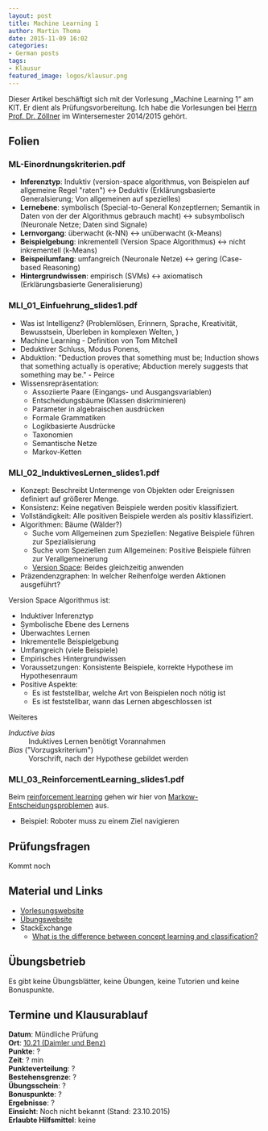 ```yaml
---
layout: post
title: Machine Learning 1
author: Martin Thoma
date: 2015-11-09 16:02
categories:
- German posts
tags:
- Klausur
featured_image: logos/klausur.png
---
```

<div class="info">Dieser Artikel beschäftigt sich mit der Vorlesung &bdquo;Machine Learning 1&ldquo; am KIT. Er dient als Prüfungsvorbereitung. Ich habe die Vorlesungen bei <a href="http://www.fzi.de/wir-ueber-uns/organisation/mitarbeiter/address/39/?no_cache=1">Herrn Prof. Dr. Zöllner</a> im Wintersemester 2014/2015 gehört.</div>

## Folien

### ML-Einordnungskriterien.pdf

* **Inferenztyp**: Induktiv (version-space algorithmus, von Beispielen auf allgemeine Regel "raten") ↔ Deduktiv (Erklärungsbasierte Generalsierung; Von allgemeinen auf spezielles)
* **Lernebene**: symbolisch (Special-to-General Konzeptlernen; Semantik in Daten von der der Algorithmus gebrauch macht) ↔ subsymbolisch (Neuronale Netze; Daten sind Signale)
* **Lernvorgang**: überwacht (k-NN) ↔ unüberwacht (k-Means)
* **Beispielgebung**: inkrementell (Version Space Algorithmus) ↔ nicht inkrementell (k-Means)
* **Beispeilumfang**: umfangreich (Neuronale Netze) ↔ gering (Case-based Reasoning)
* **Hintergrundwissen**: empirisch (SVMs) ↔ axiomatisch (Erklärungsbasierte Generalisierung)

### MLI_01_Einfuehrung_slides1.pdf
* Was ist Intelligenz? (Problemlösen, Erinnern, Sprache, Kreativität,
  Bewusstsein, Überleben in komplexen Welten, )
* Machine Learning - Definition von Tom Mitchell
* Deduktiver Schluss, Modus Ponens,
* Abduktion: "Deduction proves that something must be; Induction shows that something actually is operative; Abduction merely suggests that something may be." - Peirce
* Wissensrepräsentation:
    * Assoziierte Paare (Eingangs- und Ausgangsvariablen)
    * Entscheidungsbäume (Klassen diskriminieren)
    * Parameter in algebraischen ausdrücken
    * Formale Grammatiken
    * Logikbasierte Ausdrücke
    * Taxonomien
    * Semantische Netze
    * Markov-Ketten

### MLI_02_InduktivesLernen_slides1.pdf

* Konzept: Beschreibt Untermenge von Objekten oder Ereignissen definiert auf
  größerer Menge.
* Konsistenz: Keine negativen Beispiele werden positiv klassifiziert.
* Vollständigkeit: Alle positiven Beispiele werden als positiv klassifiziert.
* Algorithmen: Bäume (Wälder?)
    * Suche vom Allgemeinen zum Speziellen: Negative Beispiele führen zur Spezialisierung
    * Suche vom Speziellen zum Allgemeinen: Positive Beispiele führen zur Verallgemeinerung
    * [Version Space](https://de.wikipedia.org/wiki/Versionsraum): Beides gleichzeitig anwenden
* Präzendenzgraphen: In welcher Reihenfolge werden Aktionen ausgeführt?

Version Space Algorithmus ist:

* Induktiver Inferenztyp
* Symbolische Ebene des Lernens
* Überwachtes Lernen
* Inkrementelle Beispielgebung
* Umfangreich (viele Beispiele)
* Empirisches Hintergrundwissen
* Voraussetzungen: Konsistente Beispiele, korrekte Hypothese im Hypothesenraum
* Positive Aspekte:
  * Es ist feststellbar, welche Art von Beispielen noch nötig ist
  * Es ist feststellbar, wann das Lernen abgeschlossen ist

Weiteres

<dl>
  <dt><dfn>Inductive bias</dfn></dt>
  <dd>Induktives Lernen benötigt Vorannahmen</dd>
  <dt><dfn>Bias</dfn> ("Vorzugskriterium")</dt>
  <dd>Vorschrift, nach der Hypothese gebildet werden</dd>
</dl>


### MLI_03_ReinforcementLearning_slides1.pdf

Beim <a href="https://de.wikipedia.org/wiki/Best%C3%A4rkendes_Lernen">reinforcement learning</a> gehen wir hier von <a href="https://de.wikipedia.org/wiki/Markow-Entscheidungsproblem">Markow-Entscheidungsproblemen</a> aus.

* Beispiel: Roboter muss zu einem Ziel navigieren


## Prüfungsfragen

Kommt noch

## Material und Links

* [Vorlesungswebsite](http://cg.ivd.kit.edu/lehre/ws2015/cg/index.php)
* [&Uuml;bungswebsite](http://cg.ivd.kit.edu/lehre/ws2015/cg/uebung.php)
* StackExchange
  * [What is the difference between concept learning and classification?](http://datascience.stackexchange.com/q/8642/8820)

## Übungsbetrieb

Es gibt keine Übungsblätter, keine Übungen, keine Tutorien und keine
Bonuspunkte.


## Termine und Klausurablauf

**Datum**: Mündliche Prüfung<br/>
**Ort**: <a href="https://www.kithub.de/map/2086">10.21 (Daimler und Benz)</a><br/>
**Punkte**: ?<br/>
**Zeit**: ? min<br/>
**Punkteverteilung**: ?<br/>
**Bestehensgrenze**: ?<br/>
**Übungsschein**: ?<br/>
**Bonuspunkte**: ?<br/>
**Ergebnisse**: ?<br/>
**Einsicht**: Noch nicht bekannt (Stand: 23.10.2015)<br/>
**Erlaubte Hilfsmittel**: keine
